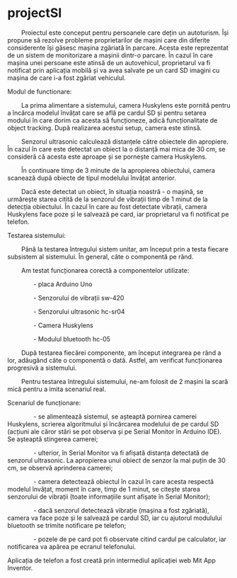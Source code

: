 # projectSI

&nbsp;&nbsp;&nbsp;&nbsp;&nbsp;&nbsp;&nbsp;    Proiectul este conceput pentru persoanele care dețin un autoturism. Își propune să rezolve probleme proprietarilor de mașini care din diferite considerente își găsesc mașina zgâriată în parcare. Acesta este reprezentat de un sistem de monitorizare a mașinii dintr-o parcare. În cazul în care mașina unei persoane este atinsă de un autovehicul, proprietarul va fi notificat prin aplicația mobilă și va avea salvate pe un card SD imagini cu mașina de care i-a fost zgâriat vehiculul. 



Modul de functionare: 


&nbsp;&nbsp;&nbsp;&nbsp;&nbsp;&nbsp;&nbsp;    La prima alimentare a sistemului, camera Huskylens este pornită pentru a încărca modelul învățat care se află pe cardul SD și pentru setarea modului în care dorim ca acesta să funcționeze, adică funcționalitate de object tracking. După realizarea acestui setup, camera este stinsă. 


&nbsp;&nbsp;&nbsp;&nbsp;&nbsp;&nbsp;&nbsp;    Senzorul ultrasonic calculează distanțele către obiectele din apropiere. În cazul în care este detectat un obiect la o distanță mai mica de 30 cm, se consideră că acesta este aproape și se pornește camera Huskylens. 


&nbsp;&nbsp;&nbsp;&nbsp;&nbsp;&nbsp;&nbsp;    În continuare timp de 3 minute de la apropierea obiectului, camera scanează după obiecte de tipul modelului învățat anterior. 


&nbsp;&nbsp;&nbsp;&nbsp;&nbsp;&nbsp;&nbsp;    Dacă este detectat un obiect, în situația noastră - o mașină, se urmărește starea citită de la senzorul de vibrații timp de 1 minut de la detecția obiectului. În cazul în care au fost detectate vibrații, camera Huskylens face poze și le salvează pe card, iar proprietarul va fi notificat pe telefon.




Testarea sistemului:


&nbsp;&nbsp;&nbsp;&nbsp;&nbsp;&nbsp;&nbsp;    Până la testarea întregului sistem unitar, am început prin a testa fiecare subsistem al sistemului. În general, câte o componentă pe rând.


&nbsp;&nbsp;&nbsp;&nbsp;&nbsp;&nbsp;&nbsp;    Am testat funcționarea corectă a componentelor utilizate:


&nbsp;&nbsp;&nbsp;&nbsp;&nbsp;&nbsp;&nbsp;&nbsp;&nbsp;&nbsp;&nbsp;&nbsp;&nbsp;&nbsp;      - placa Arduino Uno


&nbsp;&nbsp;&nbsp;&nbsp;&nbsp;&nbsp;&nbsp;&nbsp;&nbsp;&nbsp;&nbsp;&nbsp;&nbsp;&nbsp;      - Senzorului de vibrații sw-420


&nbsp;&nbsp;&nbsp;&nbsp;&nbsp;&nbsp;&nbsp;&nbsp;&nbsp;&nbsp;&nbsp;&nbsp;&nbsp;&nbsp;      - Senzorului ultrasonic hc-sr04


&nbsp;&nbsp;&nbsp;&nbsp;&nbsp;&nbsp;&nbsp;&nbsp;&nbsp;&nbsp;&nbsp;&nbsp;&nbsp;&nbsp;      - Camera Huskylens


&nbsp;&nbsp;&nbsp;&nbsp;&nbsp;&nbsp;&nbsp;&nbsp;&nbsp;&nbsp;&nbsp;&nbsp;&nbsp;&nbsp;      - Modulul bluetooth hc-05

    
&nbsp;&nbsp;&nbsp;&nbsp;&nbsp;&nbsp;&nbsp;     După testarea fiecărei componente, am început integrarea pe rând a lor, adăugând câte o componentă o dată. Astfel, am verificat funcționarea progresivă a sistemului.


&nbsp;&nbsp;&nbsp;&nbsp;&nbsp;&nbsp;&nbsp;     Pentru testarea întregului sistemului, ne-am folosit de 2 mașini la scară mică pentru a imita scenariul real.




Scenariul de funcționare:


&nbsp;&nbsp;&nbsp;&nbsp;&nbsp;&nbsp;&nbsp;&nbsp;&nbsp;&nbsp;&nbsp;&nbsp;&nbsp;&nbsp;     - se alimentează sistemul, se așteaptă pornirea camerei Huskylens, scrierea algoritmului și încărcarea modelului de pe cardul SD (acțiuni ale căror stări se pot observa și pe Serial Monitor în Arduino IDE). Se așteaptă stingerea camerei;

    
 &nbsp;&nbsp;&nbsp;&nbsp;&nbsp;&nbsp;&nbsp;&nbsp;&nbsp;&nbsp;&nbsp;&nbsp;&nbsp;&nbsp;    - ulterior, în Serial Monitor va fi afișată distanța detectată de senzorul ultrasonic. La apropierea unui obiect de senzor la mai puțin de 30 cm, se observă aprinderea camerei;
 
    
&nbsp;&nbsp;&nbsp;&nbsp;&nbsp;&nbsp;&nbsp;&nbsp;&nbsp;&nbsp;&nbsp;&nbsp;&nbsp;&nbsp; - camera detectează obiectul în cazul în care acesta respectă modelul învățat, moment în care, timp de 1 minut, se citește starea senzorului de vibrații (toate informațiile sunt afișate în Serial Monitor);
 
       
&nbsp;&nbsp;&nbsp;&nbsp;&nbsp;&nbsp;&nbsp;&nbsp;&nbsp;&nbsp;&nbsp;&nbsp;&nbsp;&nbsp;     - dacă senzorul detectează vibrație (mașina a fost zgâriată), camera va face poze și le salvează pe cardul SD, iar cu ajutorul modulului bluetooth se trimite notificare pe telefon;


&nbsp;&nbsp;&nbsp;&nbsp;&nbsp;&nbsp;&nbsp;&nbsp;&nbsp;&nbsp;&nbsp;&nbsp;&nbsp;&nbsp;     - pozele de pe card pot fi observate citind cardul pe calculator, iar notificarea va apărea pe ecranul telefonului.


Aplicația de telefon a fost creată prin intermediul aplicației web Mit App Inventor.
